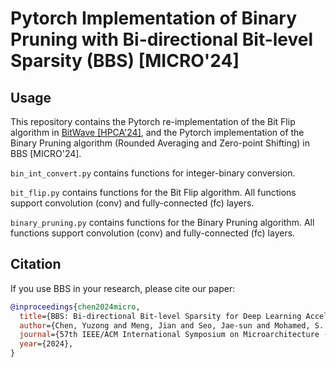 # Pytorch Implementation of Binary Pruning with Bi-directional Bit-level Sparsity (BBS) \[MICRO'24\]

## Usage
This repository contains the Pytorch re-implementation of the Bit Flip algorithm in [BitWave \[HPCA'24\]](https://ieeexplore.ieee.org/document/10476419), and the Pytorch implementation of the Binary Pruning algorithm (Rounded Averaging and Zero-point Shifting) in BBS \[MICRO'24\].

`bin_int_convert.py` contains functions for integer-binary conversion.

`bit_flip.py` contains functions for the Bit Flip algorithm. All functions support convolution (conv) and fully-connected (fc) layers.

`binary_pruning.py` contains functions for the Binary Pruning algorithm. All functions support convolution (conv) and fully-connected (fc) layers.


## Citation
If you use BBS in your research, please cite our paper:
```bibtex
@inproceedings{chen2024micro,
  title={BBS: Bi-directional Bit-level Sparsity for Deep Learning Acceleration},
  author={Chen, Yuzong and Meng, Jian and Seo, Jae-sun and Mohamed, S. Abdelfattah},
  journal={57th IEEE/ACM International Symposium on Microarchitecture (MICRO)},
  year={2024},
}
```
